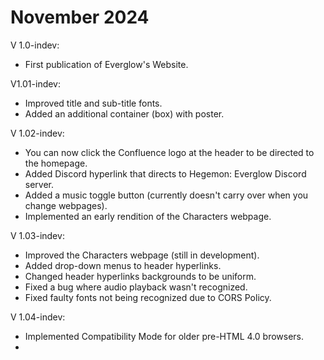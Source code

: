 # November 2024

V 1.0-indev:
- First publication of Everglow's Website.

V1.01-indev:
- Improved title and sub-title fonts.
- Added an additional container (box) with poster.

V 1.02-indev:
- You can now click the Confluence logo at the header to be directed to the homepage.
- Added Discord hyperlink that directs to Hegemon: Everglow Discord server.
- Added a music toggle button (currently doesn't carry over when you change webpages).
- Implemented an early rendition of the Characters webpage.

V 1.03-indev:
- Improved the Characters webpage (still in development).
- Added drop-down menus to header hyperlinks.
- Changed header hyperlinks backgrounds to be uniform.
- Fixed a bug where audio playback wasn't recognized.
- Fixed faulty fonts not being recognized due to CORS Policy.

V 1.04-indev:
- Implemented Compatibility Mode for older pre-HTML 4.0 browsers.
- 
